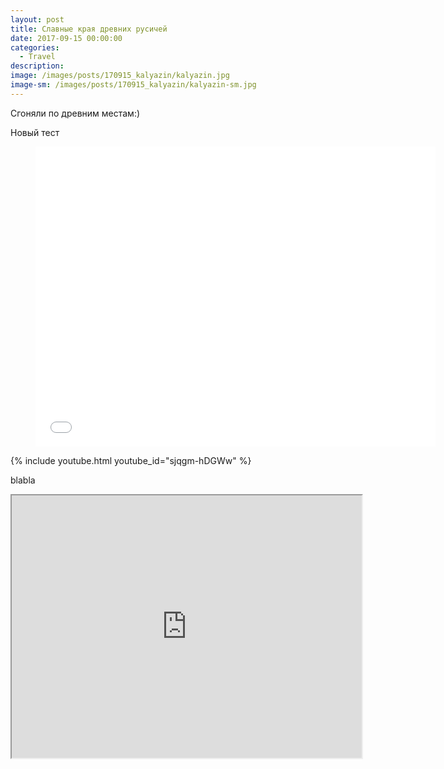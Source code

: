```yaml
---
layout: post
title: Славные края древних русичей
date: 2017-09-15 00:00:00
categories:
  - Travel
description:
image: /images/posts/170915_kalyazin/kalyazin.jpg
image-sm: /images/posts/170915_kalyazin/kalyazin-sm.jpg
---
```


Сгоняли по древним местам:)

Новый тест

<div class="video">
    <figure>
        <iframe width="640" height="480" src="//www.youtube.com/embed/sjqgm-hDGWw" frameborder="0" allowfullscreen></iframe>
    </figure>
</div>


{% include youtube.html youtube_id="sjqgm-hDGWw" %}

blabla

<iframe width="560" height="420" src="http://www.youtube.com/embed/oHg5SJYRHA0?color=white&theme=light"></iframe>